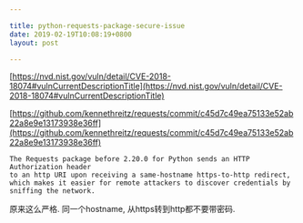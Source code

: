 ```yaml
---

title: python-requests-package-secure-issue
date: 2019-02-19T10:08:19+0800
layout: post

---
```


[https://nvd.nist.gov/vuln/detail/CVE-2018-18074#vulnCurrentDescriptionTitle](https://nvd.nist.gov/vuln/detail/CVE-2018-18074#vulnCurrentDescriptionTitle)

[https://github.com/kennethreitz/requests/commit/c45d7c49ea75133e52ab22a8e9e13173938e36ff](https://github.com/kennethreitz/requests/commit/c45d7c49ea75133e52ab22a8e9e13173938e36ff)

	The Requests package before 2.20.0 for Python sends an HTTP Authorization header
	to an http URI upon receiving a same-hostname https-to-http redirect, 
	which makes it easier for remote attackers to discover credentials by sniffing the network.

原来这么严格. 同一个hostname, 从https转到http都不要带密码.
